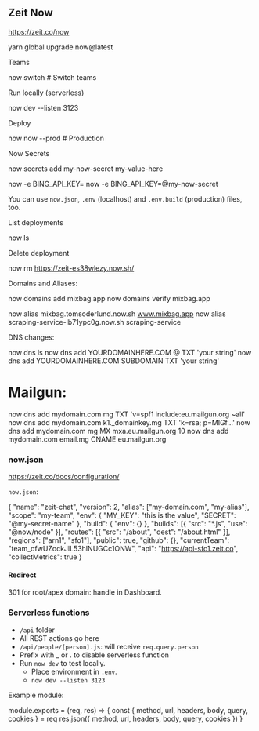 ## Zeit Now

https://zeit.co/now

  yarn global upgrade now@latest

Teams

  now switch  # Switch teams

Run locally (serverless)

  now dev --listen 3123

Deploy

  now
  now --prod  # Production

Now Secrets

  now secrets add my-now-secret my-value-here

  now -e BING_API_KEY=
  now -e BING_API_KEY=@my-now-secret

You can use `now.json`, `.env` (localhost) and `.env.build` (production) files, too.

List deployments

  now ls

Delete deployment

  now rm https://zeit-es38wlezy.now.sh/

Domains and Aliases:

  now domains add mixbag.app
  now domains verify mixbag.app

  now alias mixbag.tomsoderlund.now.sh www.mixbag.app
  now alias scraping-service-lb71ypc0g.now.sh scraping-service

DNS changes:

  now dns ls
  now dns add YOURDOMAINHERE.COM @ TXT 'your string'
  now dns add YOURDOMAINHERE.COM SUBDOMAIN TXT 'your string'
  # Mailgun:
  now dns add mydomain.com mg TXT 'v=spf1 include:eu.mailgun.org ~all'
  now dns add mydomain.com k1._domainkey.mg TXT 'k=rsa; p=MIGf...'
  now dns add mydomain.com mg MX mxa.eu.mailgun.org 10
  now dns add mydomain.com email.mg CNAME eu.mailgun.org

### now.json

https://zeit.co/docs/configuration/

`now.json`:

  {
    "name": "zeit-chat",
    "version": 2,
    "alias": ["my-domain.com", "my-alias"],
    "scope": "my-team",
    "env": {
      "MY_KEY": "this is the value",
      "SECRET": "@my-secret-name"
    },
    "build": { "env": {} },
    "builds": [{ "src": "*.js", "use": "@now/node" }],
    "routes": [{ "src": "/about", "dest": "/about.html" }],
    "regions": ["arn1", "sfo1"],
    "public": true,
    "github": {},
    "currentTeam": "team_ofwUZockJlL53hINUGCc1ONW",
    "api": "https://api-sfo1.zeit.co",
    "collectMetrics": true
  }

#### Redirect

301 for root/apex domain: handle in Dashboard.

### Serverless functions

- `/api` folder
- All REST actions go here
- `/api/people/[person].js`: will receive `req.query.person`
- Prefix with _ or . to disable serverless function
- Run `now dev` to test locally.
  - Place environment in `.env`.
  - `now dev --listen 3123`

Example module:

  module.exports = (req, res) => {
    const { method, url, headers, body, query, cookies } = req
    res.json({ method, url, headers, body, query, cookies })
  }
